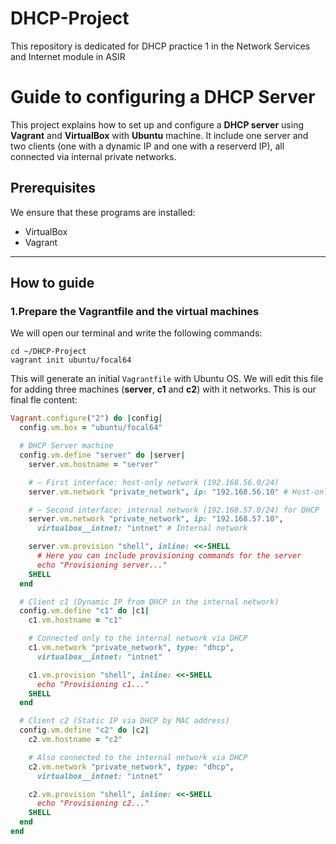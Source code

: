 # DHCP-Project
This repository is dedicated for DHCP practice 1 in the Network Services and Internet module in ASIR

# Guide to configuring a DHCP Server

This project explains how to set up and configure a **DHCP server** using **Vagrant** and **VirtualBox** with **Ubuntu** machine.
It include one server and two clients (one with a dynamic IP and one with a reserverd IP), all connected via internal private networks.

## Prerequisites

We ensure that these programs are installed:

- VirtualBox
- Vagrant

---

## How to guide
### 1.Prepare the Vagrantfile and the virtual machines
We will open our terminal and write the following commands:
```shell
cd ~/DHCP-Project
vagrant init ubuntu/focal64
```
This will generate an initial ```Vagrantfile``` with Ubuntu OS. We will edit this file for adding three machines (**server**, **c1** and **c2**) with it networks. This is our final fle content:
```ruby
Vagrant.configure("2") do |config|
  config.vm.box = "ubuntu/focal64"

  # DHCP Server machine
  config.vm.define "server" do |server|
    server.vm.hostname = "server"

    # – First interface: host-only network (192.168.56.0/24)
    server.vm.network "private_network", ip: "192.168.56.10" # Host-only

    # – Second interface: internal network (192.168.57.0/24) for DHCP
    server.vm.network "private_network", ip: "192.168.57.10",
      virtualbox__intnet: "intnet" # Internal network

    server.vm.provision "shell", inline: <<-SHELL
      # Here you can include provisioning commands for the server
      echo "Provisioning server..."
    SHELL
  end

  # Client c1 (Dynamic IP from DHCP in the internal network)
  config.vm.define "c1" do |c1|
    c1.vm.hostname = "c1"

    # Connected only to the internal network via DHCP
    c1.vm.network "private_network", type: "dhcp",
      virtualbox__intnet: "intnet"

    c1.vm.provision "shell", inline: <<-SHELL
      echo "Provisioning c1..."
    SHELL
  end

  # Client c2 (Static IP via DHCP by MAC address)
  config.vm.define "c2" do |c2|
    c2.vm.hostname = "c2"

    # Also connected to the internal network via DHCP
    c2.vm.network "private_network", type: "dhcp",
      virtualbox__intnet: "intnet"

    c2.vm.provision "shell", inline: <<-SHELL
      echo "Provisioning c2..."
    SHELL
  end
end

```
